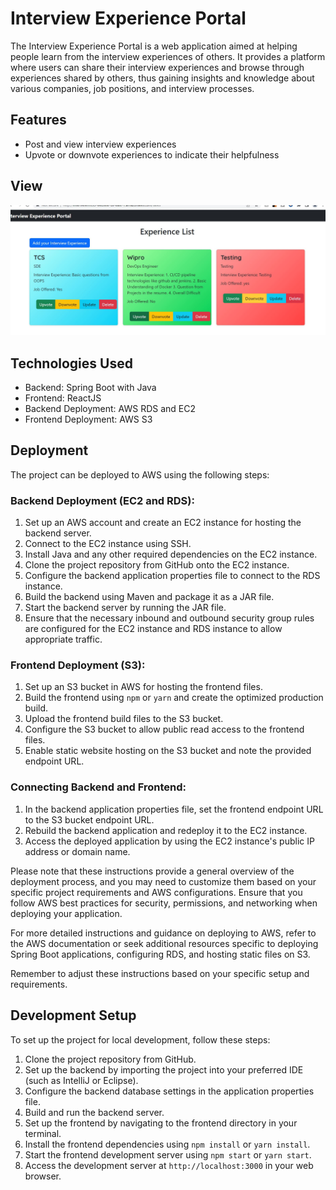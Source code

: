 # Interview Experience Portal

The Interview Experience Portal is a web application aimed at helping people learn from the interview experiences of others. It provides a platform where users can share their interview experiences and browse through experiences shared by others, thus gaining insights and knowledge about various companies, job positions, and interview processes.

## Features

- Post and view interview experiences
- Upvote or downvote experiences to indicate their helpfulness
  
## View
![View of the Page](https://github.com/amisinha/SpringBoot-ReactJS-AWS-FullStack/blob/main/view.JPG)

## Technologies Used

- Backend: Spring Boot with Java
- Frontend: ReactJS
- Backend Deployment: AWS RDS and EC2
- Frontend Deployment: AWS S3

## Deployment

The project can be deployed to AWS using the following steps:

### Backend Deployment (EC2 and RDS):

1. Set up an AWS account and create an EC2 instance for hosting the backend server.
2. Connect to the EC2 instance using SSH.
3. Install Java and any other required dependencies on the EC2 instance.
4. Clone the project repository from GitHub onto the EC2 instance.
5. Configure the backend application properties file to connect to the RDS instance.
6. Build the backend using Maven and package it as a JAR file.
7. Start the backend server by running the JAR file.
8. Ensure that the necessary inbound and outbound security group rules are configured for the EC2 instance and RDS instance to allow appropriate traffic.

### Frontend Deployment (S3):

1. Set up an S3 bucket in AWS for hosting the frontend files.
2. Build the frontend using `npm` or `yarn` and create the optimized production build.
3. Upload the frontend build files to the S3 bucket.
4. Configure the S3 bucket to allow public read access to the frontend files.
5. Enable static website hosting on the S3 bucket and note the provided endpoint URL.

### Connecting Backend and Frontend:

1. In the backend application properties file, set the frontend endpoint URL to the S3 bucket endpoint URL.
2. Rebuild the backend application and redeploy it to the EC2 instance.
3. Access the deployed application by using the EC2 instance's public IP address or domain name.

Please note that these instructions provide a general overview of the deployment process, and you may need to customize them based on your specific project requirements and AWS configurations. Ensure that you follow AWS best practices for security, permissions, and networking when deploying your application.

For more detailed instructions and guidance on deploying to AWS, refer to the AWS documentation or seek additional resources specific to deploying Spring Boot applications, configuring RDS, and hosting static files on S3.

Remember to adjust these instructions based on your specific setup and requirements.


## Development Setup

To set up the project for local development, follow these steps:

1. Clone the project repository from GitHub.
2. Set up the backend by importing the project into your preferred IDE (such as IntelliJ or Eclipse).
3. Configure the backend database settings in the application properties file.
4. Build and run the backend server.
5. Set up the frontend by navigating to the frontend directory in your terminal.
6. Install the frontend dependencies using `npm install` or `yarn install`.
7. Start the frontend development server using `npm start` or `yarn start`.
8. Access the development server at `http://localhost:3000` in your web browser.






